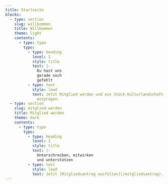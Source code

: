 ```yaml
---
title: Startseite
blocks:
  - type: section
    slug: willkommen
    title: Willkommen
    theme: light
    contents:
      - type: typo
        typo:
          - type: heading
            level: 1
            style: title
            text: |-
              Du hast uns
              gerade noch
              gefehlt
          - type: text
            style: lead
            text: Jetzt Mitglied werden und ein Stück Kulturlandschaft im Dresdner Westen
              mitprägen.
  - type: section
    slug: mitglied-werden
    title: Mitglied werden
    theme: dark
    contents:
      - type: typo
        typo:
          - type: heading
            level: 1
            style: title
            text: |-
              Unterschreiben, mitwirken
              und unterstützen
          - type: text
            style: lead
            text: Jetzt [Mitgliedsantrag ausfüllen](/mitgliedsantrag).
---
```

